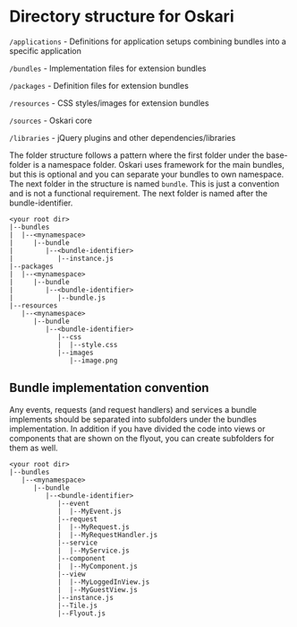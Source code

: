 # Directory structure for Oskari

`/applications` - Definitions for application setups combining bundles into a specific application

`/bundles` - Implementation files for extension bundles

`/packages` - Definition files for extension bundles

`/resources` - CSS styles/images for extension bundles

`/sources` - Oskari core

`/libraries` - jQuery plugins and other dependencies/libraries

The folder structure follows a pattern where the first folder under the base-folder is a namespace folder. Oskari uses framework for the main bundles, but this is optional and you can separate your bundles to own namespace. The next folder in the structure is named `bundle`. This is just a convention and is not a functional requirement. The next folder is named after the bundle-identifier.

```
<your root dir>
|--bundles
|  |--<mynamespace>
|     |--bundle
|        |--<bundle-identifier>
|           |--instance.js
|--packages
|  |--<mynamespace>
|     |--bundle
|        |--<bundle-identifier>
|           |--bundle.js
|--resources
   |--<mynamespace>
      |--bundle
         |--<bundle-identifier>
            |--css
            |  |--style.css
            |--images
               |--image.png
```

## Bundle implementation convention

Any events, requests (and request handlers) and services a bundle implements should be separated into subfolders under the bundles implementation. In addition if you have divided the code into views or components that are shown on the flyout, you can create subfolders for them as well.

```
<your root dir>
|--bundles
   |--<mynamespace>
      |--bundle
         |--<bundle-identifier>
            |--event
            |  |--MyEvent.js
            |--request
            |  |--MyRequest.js
            |  |--MyRequestHandler.js
            |--service
            |  |--MyService.js
            |--component
            |  |--MyComponent.js
            |--view
            |  |--MyLoggedInView.js
            |  |--MyGuestView.js
            |--instance.js
            |--Tile.js
            |--Flyout.js
```